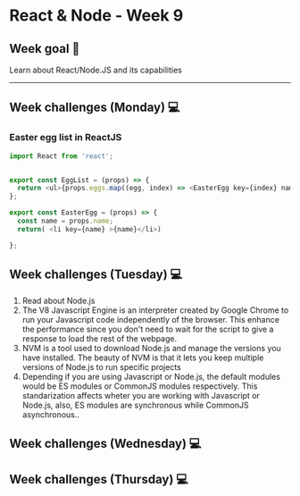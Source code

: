 # React & Node - Week 9

## Week goal 🏁

Learn about React/Node.JS and its capabilities

---
## Week challenges (Monday) 💻

### Easter egg list in ReactJS
```javascript
import React from 'react';


export const EggList = (props) => {
  return <ul>{props.eggs.map((egg, index) => <EasterEgg key={index} name={egg}/>)} </ul>
};

export const EasterEgg = (props) => {
  const name = props.name;
  return( <li key={name} >{name}</li>)

};
```

## Week challenges (Tuesday) 💻

1. Read about Node.js
2. The V8 Javascript Engine is an interpreter created by Google Chrome to run your Javascript code independently of the browser. This enhance the performance since you don't need to wait for the script to give a response to load the rest of the webpage.
3. NVM is a tool used to download Node.js and manage the versions you have installed. The beauty of NVM is that it lets you keep multiple versions of Node.js to run specific projects
4. Depending if you are using Javascript or Node.js, the default modules would be ES modules or CommonJS modules respectively. This standarization affects wheter you are working with Javascript or Node.js, also, ES modules are synchronous while CommonJS asynchronous..

## Week challenges (Wednesday) 💻



## Week challenges (Thursday) 💻

